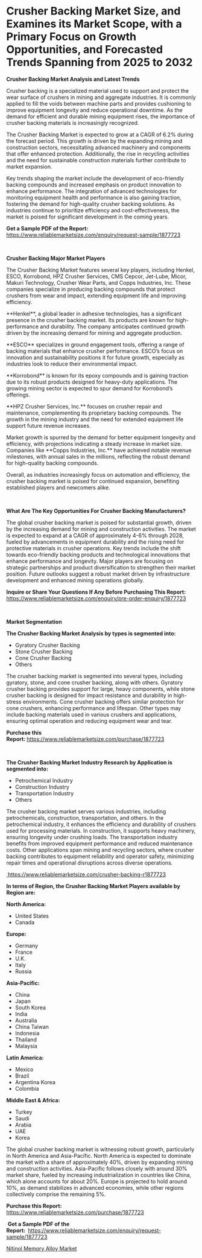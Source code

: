 <p><h1>Crusher Backing Market Size, and Examines its Market Scope, with a Primary Focus on Growth Opportunities, and Forecasted Trends Spanning from 2025 to 2032</h1></p><p><strong>Crusher Backing Market Analysis and Latest Trends</strong></p>
<p><p>Crusher backing is a specialized material used to support and protect the wear surface of crushers in mining and aggregate industries. It is commonly applied to fill the voids between machine parts and provides cushioning to improve equipment longevity and reduce operational downtime. As the demand for efficient and durable mining equipment rises, the importance of crusher backing materials is increasingly recognized.</p><p>The Crusher Backing Market is expected to grow at a CAGR of 6.2% during the forecast period. This growth is driven by the expanding mining and construction sectors, necessitating advanced machinery and components that offer enhanced protection. Additionally, the rise in recycling activities and the need for sustainable construction materials further contribute to market expansion.</p><p>Key trends shaping the market include the development of eco-friendly backing compounds and increased emphasis on product innovation to enhance performance. The integration of advanced technologies for monitoring equipment health and performance is also gaining traction, fostering the demand for high-quality crusher backing solutions. As industries continue to prioritize efficiency and cost-effectiveness, the market is poised for significant development in the coming years.</p></p>
<p><strong>Get a Sample PDF of the Report:&nbsp;</strong> <a href="https://www.reliablemarketsize.com/enquiry/request-sample/1877723?utm_campaign=2247&utm_medium=2&utm_source=Github&utm_content=ia&utm_term=31012025&utm_id=crusher-backing">https://www.reliablemarketsize.com/enquiry/request-sample/1877723</a></p>
<p>&nbsp;</p>
<p><strong>Crusher Backing Major Market Players</strong></p>
<p><p>The Crusher Backing Market features several key players, including Henkel, ESCO, Korrobond, HPZ Crusher Services, CMS Cepcor, Jet-Lube, Micor, Makuri Technology, Crusher Wear Parts, and Copps Industries, Inc. These companies specialize in producing backing compounds that protect crushers from wear and impact, extending equipment life and improving efficiency.</p><p>**Henkel**, a global leader in adhesive technologies, has a significant presence in the crusher backing market. Its products are known for high-performance and durability. The company anticipates continued growth driven by the increasing demand for mining and aggregate production.</p><p>**ESCO** specializes in ground engagement tools, offering a range of backing materials that enhance crusher performance. ESCO’s focus on innovation and sustainability positions it for future growth, especially as industries look to reduce their environmental impact.</p><p>**Korrobond** is known for its epoxy compounds and is gaining traction due to its robust products designed for heavy-duty applications. The growing mining sector is expected to spur demand for Korrobond’s offerings. </p><p>**HPZ Crusher Services, Inc.** focuses on crusher repair and maintenance, complementing its proprietary backing compounds. The growth in the mining industry and the need for extended equipment life support future revenue increases.</p><p>Market growth is spurred by the demand for better equipment longevity and efficiency, with projections indicating a steady increase in market size. Companies like **Copps Industries, Inc.** have achieved notable revenue milestones, with annual sales in the millions, reflecting the robust demand for high-quality backing compounds. </p><p>Overall, as industries increasingly focus on automation and efficiency, the crusher backing market is poised for continued expansion, benefiting established players and newcomers alike.</p></p>
<p>&nbsp;</p>
<p><strong>What Are The Key Opportunities For Crusher Backing Manufacturers?</strong></p>
<p><p>The global crusher backing market is poised for substantial growth, driven by the increasing demand for mining and construction activities. The market is expected to expand at a CAGR of approximately 4-6% through 2028, fueled by advancements in equipment durability and the rising need for protective materials in crusher operations. Key trends include the shift towards eco-friendly backing products and technological innovations that enhance performance and longevity. Major players are focusing on strategic partnerships and product diversification to strengthen their market position. Future outlooks suggest a robust market driven by infrastructure development and enhanced mining operations globally.</p></p>
<p><strong>Inquire or Share Your Questions If Any Before Purchasing This Report:</strong> <a href="https://www.reliablemarketsize.com/enquiry/pre-order-enquiry/1877723?utm_campaign=2247&utm_medium=2&utm_source=Github&utm_content=ia&utm_term=31012025&utm_id=crusher-backing">https://www.reliablemarketsize.com/enquiry/pre-order-enquiry/1877723</a></p>
<p>&nbsp;</p>
<p><strong>Market Segmentation</strong></p>
<p><strong>The Crusher Backing Market Analysis by types is segmented into:</strong></p>
<p><ul><li>Gyratory Crusher Backing</li><li>Stone Crusher Backing</li><li>Cone Crusher Backing</li><li>Others</li></ul></p>
<p><p>The crusher backing market is segmented into several types, including gyratory, stone, and cone crusher backing, along with others. Gyratory crusher backing provides support for large, heavy components, while stone crusher backing is designed for impact resistance and durability in high-stress environments. Cone crusher backing offers similar protection for cone crushers, enhancing performance and lifespan. Other types may include backing materials used in various crushers and applications, ensuring optimal operation and reducing equipment wear and tear.</p></p>
<p><strong>Purchase this Report:&nbsp;</strong><a href="https://www.reliablemarketsize.com/purchase/1877723?utm_campaign=2247&utm_medium=2&utm_source=Github&utm_content=ia&utm_term=31012025&utm_id=crusher-backing">https://www.reliablemarketsize.com/purchase/1877723</a></p>
<p>&nbsp;</p>
<p><strong>The Crusher Backing Market Industry Research by Application is segmented into:</strong></p>
<p><ul><li>Petrochemical Industry</li><li>Construction Industry</li><li>Transportation Industry</li><li>Others</li></ul></p>
<p><p>The crusher backing market serves various industries, including petrochemicals, construction, transportation, and others. In the petrochemical industry, it enhances the efficiency and durability of crushers used for processing materials. In construction, it supports heavy machinery, ensuring longevity under crushing loads. The transportation industry benefits from improved equipment performance and reduced maintenance costs. Other applications span mining and recycling sectors, where crusher backing contributes to equipment reliability and operator safety, minimizing repair times and operational disruptions across diverse operations.</p></p>
<p><a href="https://www.reliablemarketsize.com/crusher-backing-r1877723?utm_campaign=2247&utm_medium=2&utm_source=Github&utm_content=ia&utm_term=31012025&utm_id=crusher-backing">&nbsp;https://www.reliablemarketsize.com/crusher-backing-r1877723</a></p>
<p><strong>In terms of Region, the Crusher Backing Market Players available by Region are:</strong></p>
<p>
    <p> <strong> North America: </strong>
        <ul>
            <li>United States</li>
            <li>Canada</li>
        </ul>
        </p> 
    <p> <strong> Europe: </strong>
        <ul>
            <li>Germany</li>
            <li>France</li>
            <li>U.K.</li>
            <li>Italy</li>
            <li>Russia</li>
        </ul>
        </p> 
    <p> <strong> Asia-Pacific: </strong>
        <ul>
            <li>China</li>
            <li>Japan</li>
            <li>South Korea</li>
            <li>India</li>
            <li>Australia</li>
            <li>China Taiwan</li>
            <li>Indonesia</li>
            <li>Thailand</li>
            <li>Malaysia</li>
        </ul>
        </p> 
    <p> <strong> Latin America: </strong>
        <ul>
            <li>Mexico</li>
            <li>Brazil</li>
            <li>Argentina Korea</li>
            <li>Colombia</li>
        </ul>
        </p> 
    <p> <strong> Middle East & Africa: </strong>
        <ul>
            <li>Turkey</li>
            <li>Saudi</li>
            <li>Arabia</li>
            <li>UAE</li>
            <li>Korea</li>
        </ul>
    </p>
    </p>
<p><p>The global crusher backing market is witnessing robust growth, particularly in North America and Asia-Pacific. North America is expected to dominate the market with a share of approximately 40%, driven by expanding mining and construction activities. Asia-Pacific follows closely with around 30% market share, fueled by increasing industrialization in countries like China, which alone accounts for about 20%. Europe is projected to hold around 10%, as demand stabilizes in advanced economies, while other regions collectively comprise the remaining 5%.</p></p>
<p><strong>Purchase this Report: </strong><a href="https://www.reliablemarketsize.com/purchase/1877723?utm_campaign=2247&utm_medium=2&utm_source=Github&utm_content=ia&utm_term=31012025&utm_id=crusher-backing">https://www.reliablemarketsize.com/purchase/1877723</a></p>
<p>&nbsp;<strong>Get a Sample PDF of the Report:&nbsp;&nbsp;</strong><a href="https://www.reliablemarketsize.com/enquiry/request-sample/1877723?utm_campaign=2247&utm_medium=2&utm_source=Github&utm_content=ia&utm_term=31012025&utm_id=crusher-backing">https://www.reliablemarketsize.com/enquiry/request-sample/1877723</a></p>
<p><strong></strong></p>
<p><p><a href="https://github.com/bensemilia864/Market-Research-Report-List-1/blob/main/nitinol-memory-alloy-market.md?utm_campaign=2247&utm_medium=2&utm_source=Github&utm_content=ia&utm_term=31012025&utm_id=crusher-backing">Nitinol Memory Alloy Market</a></p></p>